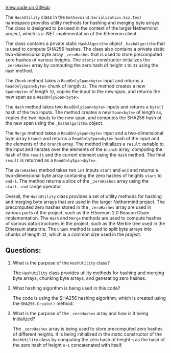 [View code on GitHub](https://github.com/nethermindeth/nethermind/Nethermind.Serialization.Ssz.Test/HashUtility.cs)

The `HashUtility` class in the `Nethermind.Serialization.Ssz.Test` namespace provides utility methods for hashing and merging byte arrays. The class is designed to be used in the context of the larger Nethermind project, which is a .NET implementation of the Ethereum client.

The class contains a private static `HashAlgorithm` object `_hashAlgorithm` that is used to compute SHA256 hashes. The class also contains a private static two-dimensional byte array `_zeroHashes` that is used to store precomputed zero hashes of various heights. The `static` constructor initializes the `_zeroHashes` array by computing the zero hash of height `1` to `31` using the `Hash` method.

The `Chunk` method takes a `ReadOnlySpan<byte>` input and returns a `ReadOnlySpan<byte>` chunk of length `32`. The method creates a new `Span<byte>` of length `32`, copies the input to the new span, and returns the new span as a `ReadOnlySpan<byte>`.

The `Hash` method takes two `ReadOnlySpan<byte>` inputs and returns a `byte[]` hash of the two inputs. The method creates a new `Span<byte>` of length `64`, copies the two inputs to the new span, and computes the SHA256 hash of the new span using the `_hashAlgorithm` object.

The `Merge` method takes a `ReadOnlySpan<byte>` input and a two-dimensional byte array `branch` and returns a `ReadOnlySpan<byte>` hash of the input and the elements of the `branch` array. The method initializes a `result` variable to the input and iterates over the elements of the `branch` array, computing the hash of the `result` and the current element using the `Hash` method. The final `result` is returned as a `ReadOnlySpan<byte>`.

The `ZeroHashes` method takes two `int` inputs `start` and `end` and returns a two-dimensional byte array containing the zero hashes of heights `start` to `end-1`. The method returns a slice of the `_zeroHashes` array using the `start..end` range operator.

Overall, the `HashUtility` class provides a set of utility methods for hashing and merging byte arrays that are used in the larger Nethermind project. The precomputed zero hashes stored in the `_zeroHashes` array are used in various parts of the project, such as the Ethereum 2.0 Beacon Chain implementation. The `Hash` and `Merge` methods are used to compute hashes of various data structures in the project, such as the Merkle tree used in the Ethereum state trie. The `Chunk` method is used to split byte arrays into chunks of length `32`, which is a common size used in the project.
## Questions: 
 1. What is the purpose of the `HashUtility` class?
    
    The `HashUtility` class provides utility methods for hashing and merging byte arrays, chunking byte arrays, and generating zero hashes.

2. What hashing algorithm is being used in this code?
    
    The code is using the SHA256 hashing algorithm, which is created using the `SHA256.Create()` method.

3. What is the purpose of the `_zeroHashes` array and how is it being initialized?
    
    The `_zeroHashes` array is being used to store precomputed zero hashes of different heights. It is being initialized in the static constructor of the `HashUtility` class by computing the zero hash of height `n` as the hash of the zero hash of height `n-1` concatenated with itself.